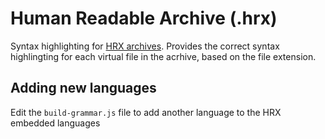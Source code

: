 # Human Readable Archive (.hrx)

Syntax highlighting for [HRX archives](https://github.com/google/hrx). Provides
the correct syntax highlingting for each virtual file in the acrhive,
based on the file extension.

## Adding new languages

Edit the `build-grammar.js` file to add another language to the HRX embedded languages
